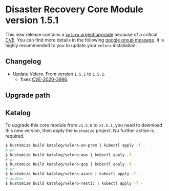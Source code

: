 # Disaster Recovery Core Module version 1.5.1

This new release contains a [`velero` urgent upgrade](https://github.com/vmware-tanzu/velero/releases/tag/v1.5.2)
because of a critical [CVE]((https://github.com/vmware-tanzu/velero/security/advisories/GHSA-72xg-3mcq-52v4)).
You can find more details in the following
[google group message](https://groups.google.com/g/projectvelero/c/eKNJKDt93Hc/m/4V7T4r_JCwAJ?pli=1).
It is highly recommended to you to update your `velero` installation.

## Changelog

- Update Velero. From version `1.5.1` to `1.5.2`.
  - fixes [CVE-2020-3996](https://github.com/vmware-tanzu/velero/security/advisories/GHSA-72xg-3mcq-52v4).

## Upgrade path

## Katalog

To upgrade this core module from `v1.5.0` to `v1.5.1`, you need to download this new version, then apply the
`kustomize` project. No further action is required.

```bash
$ kustomize build katalog/velero-on-prem | kubectl apply -f -
# or
$ kustomize build katalog/velero-aws | kubectl apply -f -
# or
$ kustomize build katalog/velero-gcp | kubectl apply -f -
# or
$ kustomize build katalog/velero-azure | kubectl apply -f -
# and/or
$ kustomize build katalog/velero-restic | kubectl apply -f -
```

